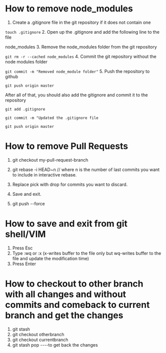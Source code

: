 # How to remove node_modules

1. Create a .gitignore file in the git repository if it does not contain one

  `touch .gitignore`
2. Open up the .gitignore and add the following line to the file 

  node_modules
3. Remove the node_modules folder from the git repository

  `git rm -r --cached node_modules`
4. Commit the git repository without the node modules folder

  `git commit -m "Removed node_module folder"`
5. Push the repository to github

  `git push origin master`
  
After all of that, you should also add the gitignore and commit it to the repository

`git add .gitignore`

`git commit -m "Updated the .gitignore file`

`git push origin master`

# How to remove Pull Requests

1. git checkout my-pull-request-branch

2. git rebase -i HEAD~n // where n is the number of last commits you want to include in interactive rebase.
 
3. Replace pick with drop for commits you want to discard.
4. Save and exit.
5. git push --force

# How to save and exit from git shell/VIM

1. Press Esc
2. Type :wq  or :x (x-writes buffer to the file only but wq-writes buffer to the file and update the modification time)
3. Press Enter        

# How to checkout to other branch with all changes and without commits and comeback to current branch and get the changes
1. git stash
2. git checkout otherbranch
3. git checkout currentbranch
4. git stash pop ----to get back the changes
